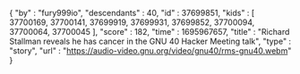 {
  "by" : "fury999io",
  "descendants" : 40,
  "id" : 37699851,
  "kids" : [ 37700169, 37700141, 37699919, 37699931, 37699852, 37700094, 37700064, 37700045 ],
  "score" : 182,
  "time" : 1695967657,
  "title" : "Richard Stallman reveals he has cancer in the GNU 40 Hacker Meeting talk",
  "type" : "story",
  "url" : "https://audio-video.gnu.org/video/gnu40/rms-gnu40.webm"
}

